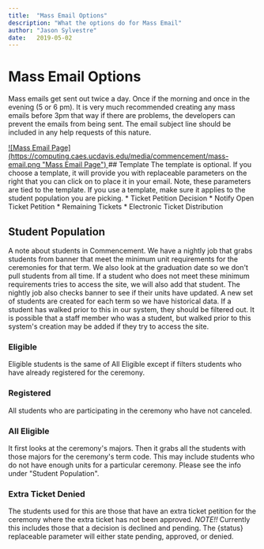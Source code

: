 ```yaml
---
title:  "Mass Email Options"
description: "What the options do for Mass Email"
author: "Jason Sylvestre"
date:   2019-05-02
---
```


# Mass Email Options
Mass emails get sent out twice a day. Once if the morning and once in the evening (5 or 6 pm). It is very much recommended creating any mass emails before 3pm that way if there are problems, the developers can prevent the emails from being sent. The email subject line should be included in any help requests of this nature.


<a data-toggle="lightbox" href="/media/commencement/mass-email.png">
![Mass Email Page](https://computing.caes.ucdavis.edu/media/commencement/mass-email.png "Mass Email Page")
</a>
## Template
The template is optional. If you choose a template, it will provide you with replaceable parameters on the right that you can click on to place it in your email.
Note, these parameters are tied to the template.
If you use a template, make sure it applies to the student population you are picking.
* Ticket Petition Decision
* Notify Open Ticket Petition
* Remaining Tickets
* Electronic Ticket Distribution



## Student Population
A note about students in Commencement. We have a nightly job that grabs students from banner that meet the minimum unit requirements for the ceremonies for that term. We also look at the graduation date so we don't pull students from all time.
If a student who does not meet these minimum requirements tries to access the site, we will also add that student.
The nightly job also checks banner to see if their units have updated.
A new set of students are created for each term so we have historical data.
If a student has walked prior to this in our system, they should be filtered out.
It is possible that a staff member who was a student, but walked prior to this system's creation may be added if they try to access the site.
### Eligible
Eligible students is the same of All Eligible except if filters students who have already registered for the ceremony.
### Registered
All students who are participating in the ceremony who have not canceled.
### All Eligible
It first looks at the ceremony's majors. Then it grabs all the students with those majors for the ceremony's term code. This may include students who do not have enough units for a particular ceremony. Please see the info under "Student Population".
### Extra Ticket Denied
The students used for this are those that have an extra ticket petition for the ceremony where the extra ticket has not been approved. *NOTE!!* Currently this includes those that a decision is declined and pending.
The {status} replaceable parameter will either state pending, approved, or denied.
